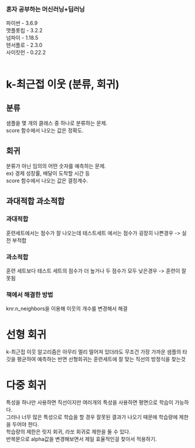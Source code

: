 ### 혼자 공부하는 머신러닝+딥러닝<br>
파이썬 - 3.6.9<br>
맷플롯립 - 3.2.2<br>
넘파이 - 1.18.5<br>
텐서플로 - 2.3.0<br>
사이킷런 - 0.22.2<br>
<br>

# k-최근접 이웃 (분류, 회귀)
## 분류<br>
샘플을 몇 개의 클래스 중 하나로 분류하는 문제.<br>
score 함수에서 나오는 값은 정확도.<br>

## 회귀<br>
분류가 아닌 임의의 어떤 숫자를 예측하는 문제.<br>
ex) 경제 성장률, 배달이 도착할 시간 등 <br>
score 함수에서 나오는 값은 결정계수.<br>
## 과대적합 과소적합<br>
### 과대적합<br>
  훈련세트에서는 점수가 잘 나오는데 테스트세트 에서는 점수가 굉장히 나쁜경우 -> 실전 부적합<br>
### 과소적합<br>
  훈련 세트보다 테스트 세트의 점수가 더 높거나 두 점수가 모두 낮은경우 -> 훈련이 잘못됨<br>
### 책에서 해결한 방법<br>
  knr.n_neighbors을 이용해 이웃의 개수를 변경해서 해결<br>

  # 선형 회귀<br>
  k-최근접 이웃 알고리즘은 아무리 멀리 떨어져 있더라도 무조건 가장 가까운 샘플의 타깃을 평균하여 예측하는 반면 선형회귀는 훈련세트에 잘 맞는 직선의 방정식을 찾는것<br>  
  # 다중 회귀<br>
  특성을 하나만 사용하면 직선이지만 여러개의 특성을 사용하면 평면으로 학습이 가능하다.<br>
  그러나 너무 많은 특성으로 학습을 할 경우 잘못된 결과가 나오기 때문에 학습량에 제한을 두어야 한다.<br>
  학습량의 제한은 릿지 회귀, 라쏘 회귀로 제한을 둘 수 있다.<br>
  반복문으로 alpha값을 변경해보면서 제일 효율적인걸 찾아서 적용하기.<br>
